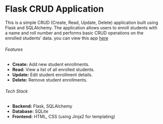 # Flask CRUD Application

This is a simple CRUD (Create, Read, Update, Delete) application built using Flask and SQLAlchemy. 
The application allows users to enroll students with a name and roll number and performs basic CRUD operations on the enrolled students' data.
you can view this app [here](http://selvajijin.pythonanywhere.com/)

###### Features

- **Create:** Add new student enrollments.
- **Read:** View a list of all enrolled students.
- **Update:** Edit student enrollment details.
- **Delete:** Remove student enrollments.

###### Tech Stack

- **Backend:** Flask, SQLAlchemy
- **Database:** SQLite
- **Frontend:** HTML, CSS (using Jinja2 for templating)



